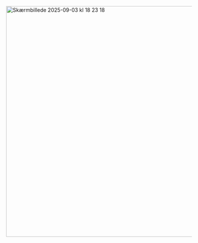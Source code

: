 <img width="1678" height="626" alt="Skærmbillede 2025-09-03 kl  18 23 18" src="https://github.com/user-attachments/assets/563cc61c-ed38-4875-8f43-5abb2e7611cd" />
